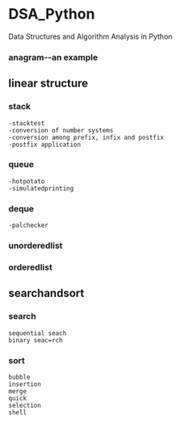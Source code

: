 # DSA_Python
Data Structures and Algorithm Analysis in Python

### anagram--an example

## linear structure
### stack
    -stacktest
    -conversion of number systems
    -conversion among prefix, infix and postfix
    -postfix application
### queue
    -hotpotato
    -simulatedprinting
### deque
    -palchecker
### unorderedlist
### orderedlist

## searchandsort
### search
    sequential seach
    binary seac=rch
### sort 
    bubble 
    insertion
    merge
    quick
    selection
    shell